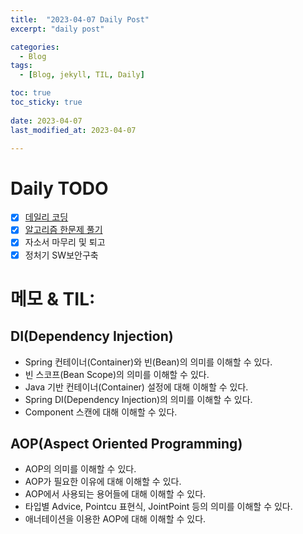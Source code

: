 ```yaml
---
title:  "2023-04-07 Daily Post"
excerpt: "daily post"

categories:
  - Blog
tags:
  - [Blog, jekyll, TIL, Daily]

toc: true
toc_sticky: true
 
date: 2023-04-07
last_modified_at: 2023-04-07

---
```


# Daily TODO

- [x] [데일리 코딩](https://urclass.codestates.com/classroom/33)
- [x] [알고리즘 한문제 풀기](https://www.acmicpc.net/problem/12886)
- [x] 자소서 마무리 및 퇴고 
- [x] 정처기 SW보안구축

# 메모 & TIL: 


## **DI(Dependency Injection)**

-   Spring 컨테이너(Container)와 빈(Bean)의 의미를 이해할 수 있다.
-   빈 스코프(Bean Scope)의 의미를 이해할 수 있다.
-   Java 기반 컨테이너(Container) 설정에 대해 이해할 수 있다.
-   Spring DI(Dependency Injection)의 의미를 이해할 수 있다.
-   Component 스캔에 대해 이해할 수 있다.

  

## **AOP(Aspect Oriented Programming)**

-   AOP의 의미를 이해할 수 있다.
-   AOP가 필요한 이유에 대해 이해할 수 있다.
-   AOP에서 사용되는 용어들에 대해 이해할 수 있다.
-   타입별 Advice, Pointcu 표현식, JointPoint 등의 의미를 이해할 수 있다.
-   애너테이션을 이용한 AOP에 대해 이해할 수 있다.